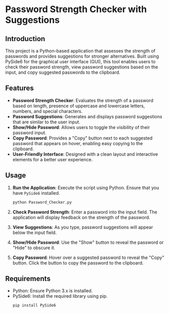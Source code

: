 # Password Strength Checker with Suggestions

## Introduction

This project is a Python-based application that assesses the strength of passwords and provides suggestions for stronger alternatives. Built using PySide6 for the graphical user interface (GUI), this tool enables users to check their password strength, view password suggestions based on the input, and copy suggested passwords to the clipboard.

## Features

- **Password Strength Checker**: Evaluates the strength of a password based on length, presence of uppercase and lowercase letters, numbers, and special characters.
- **Password Suggestions**: Generates and displays password suggestions that are similar to the user input.
- **Show/Hide Password**: Allows users to toggle the visibility of their password input.
- **Copy Password**: Provides a "Copy" button next to each suggested password that appears on hover, enabling easy copying to the clipboard.
- **User-Friendly Interface**: Designed with a clean layout and interactive elements for a better user experience.

## Usage

1. **Run the Application**: Execute the script using Python. Ensure that you have `PySide6` installed.
   ```bash
   python Password_Checker.py
   ```
2. **Check Password Strength**: Enter a password into the input field. The application will display feedback on the strength of the password.

3. **View Suggestions**: As you type, password suggestions will appear below the input field.

4. **Show/Hide Password**: Use the "Show" button to reveal the password or "Hide" to obscure it.

5. **Copy Password**: Hover over a suggested password to reveal the "Copy" button. Click the button to copy the password to the clipboard.

## Requirements

- Python: Ensure Python 3.x is installed.
- PySide6: Install the required library using pip.
    ```bash
    pip install PySide6
    ```
